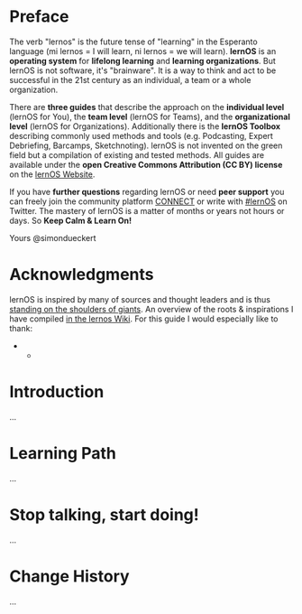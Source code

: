 # Preface

The verb "lernos" is the future tense of "learning" in the Esperanto language (mi lernos = I will learn, ni lernos = we will learn). **lernOS** is an **operating system** for **lifelong learning** and **learning organizations**. But lernOS is not software, it's "brainware". It is a way to think and act to be successful in the 21st century as an individual, a team or a whole organization.

There are **three guides** that describe the approach on the **individual level** (lernOS for You), the **team level** (lernOS for Teams), and the **organizational level** (lernOS for Organizations).  Additionally there is the **lernOS Toolbox** describing commonly used methods and tools (e.g. Podcasting, Expert Debriefing, Barcamps, Sketchnoting). lernOS is not invented on the green field but a compilation of existing and tested methods. All guides are available under the **open Creative Commons Attribution (CC BY) license** on the [lernOS Website](https://lernos.org). 

If you have **further questions** regarding lernOS or need **peer support** you can freely join the community platform [CONNECT](https://community.cogneon.de) or write with [#lernOS](https://twitter.com/search?q=%23lernOS) on Twitter. The mastery of lernOS is a matter of months or years not hours or days. So **Keep Calm & Learn On!**

Yours @simondueckert

# Acknowledgments

lernOS is inspired by many of sources and thought leaders and is thus [standing on the shoulders of giants](https://en.wikipedia.org/wiki/Standing_on_the_shoulders_of_giants). An overview of the roots & inspirations I have compiled [in the lernos Wiki](https://github.com/cogneon/lernos-core/wiki). For this guide I would especially like to thank:

* -

# Introduction
...

# Learning Path
...

# Stop talking, start doing!
...

# Change History
...
